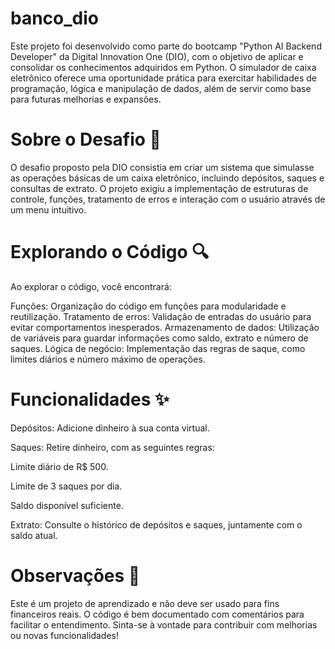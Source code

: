 # banco_dio
Este projeto foi desenvolvido como parte do bootcamp "Python AI Backend Developer" da Digital Innovation One (DIO), com o objetivo de aplicar e consolidar os conhecimentos adquiridos em Python. O simulador de caixa eletrônico oferece uma oportunidade prática para exercitar habilidades de programação, lógica e manipulação de dados, além de servir como base para futuras melhorias e expansões.

# Sobre o Desafio 🎯
O desafio proposto pela DIO consistia em criar um sistema que simulasse as operações básicas de um caixa eletrônico, incluindo depósitos, saques e consultas de extrato. O projeto exigiu a implementação de estruturas de controle, funções, tratamento de erros e interação com o usuário através de um menu intuitivo.

# Explorando o Código 🔍
Ao explorar o código, você encontrará:

Funções: Organização do código em funções para modularidade e reutilização.
Tratamento de erros: Validação de entradas do usuário para evitar comportamentos inesperados.
Armazenamento de dados: Utilização de variáveis para guardar informações como saldo, extrato e número de saques.
Lógica de negócio: Implementação das regras de saque, como limites diários e número máximo de operações.


# Funcionalidades ✨
Depósitos: Adicione dinheiro à sua conta virtual.

Saques: Retire dinheiro, com as seguintes regras:

Limite diário de R$ 500.

Limite de 3 saques por dia.

Saldo disponível suficiente.

Extrato: Consulte o histórico de depósitos e saques, juntamente com o saldo atual.



# Observações 📝
Este é um projeto de aprendizado e não deve ser usado para fins financeiros reais.
O código é bem documentado com comentários para facilitar o entendimento.
Sinta-se à vontade para contribuir com melhorias ou novas funcionalidades!
